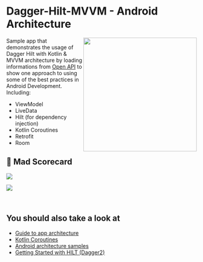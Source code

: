 # Dagger-Hilt-MVVM - Android Architecture


<img align="right" src="https://github.com/gabriel-TheCode/Dagger-Hilt-MVVM/blob/master/assets/capture.PNG" width="300">

Sample app that demonstrates the usage of Dagger Hilt with Kotlin & MVVM architecture by loading informations from [Open API](https://open-api.xyz) to show one approach to using some of the best practices in Android Development.<br/> 
Including:  
 * ViewModel
 * LiveData
 * Hilt (for dependency injection)
 * Kotlin Coroutines
 * Retrofit
 * Room


 ## 🚀 Mad Scorecard

<img src="https://github.com/gabriel-TheCode/Dagger-Hilt-MVVM/blob/master/mad_scorecard/summary.png"></img>

<img src="https://github.com/gabriel-TheCode/Dagger-Hilt-MVVM/blob/master/mad_scorecard/kotlin.png"></img>

<br>
 
 ## You should also take a look at
 * [Guide to app architecture](https://developer.android.com/jetpack/guide)
 * [Kotlin Coroutines](https://developer.android.com/kotlin/coroutines)
 * [Android architecture samples](https://github.com/android/architecture-samples)
 * [Getting Started with HILT (Dagger2)](https://www.youtube.com/watch?v=zTpM2olXCok&t=350s)
